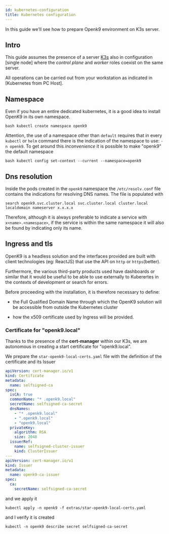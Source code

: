 ```yaml
---
id: kubernetes-configuration
title: Kubernetes configuration
---
```


In this guide we'll see how to prepare Openk9 environment on K3s server.

## Intro

This guide assumes the presence of a server [K3s](https://k3s.io/) also in configuration
[single node] where the *control plane* and *worker* roles coexist on the same server.

All operations can be carried out from your workstation as indicated in [Kubernetes from PC Host].

## Namespace

Even if you have an entire dedicated kubernetes, it is a good idea to install OpenK9 in its own namespace.

``bash
kubectl create namespace openk9
``

Attention, the use of a namespace other than `default` requires that in every `kubectl` or `helm` command
there is the indication of the namespace to use: `-n openk9`.
To get around this *inconvenience* it is possible to make "openk9" the default namespace

``bash
kubectl config set-context --current --namespace=openk9
``

## Dns resolution

Inside the pods created in the `openk9` namespace the `/etc/resolv.conf` file contains the indications for resolving DNS names.
The file is populated with

``
search openk9.svc.cluster.local svc.cluster.local cluster.local localdomain
nameserver x.x.x.x
``

Therefore, although it is always preferable to indicate a service with ``x<name>.<namespace>``,
if the service is within the same namespace it will also be found by indicating only its name.


## Ingress and tls

OpenK9 is a headless solution and the interfaces provided are built with client technologies (eg: ReactJS) that use the
API on `http` or `https`(better).

Furthermore, the various third-party products used have dashboards or similar that it would be useful to be able to use
externally to Kuberertes in the contexts of development or search for errors.

Before proceeding with the installation, it is therefore necessary to define:

* the Full Qualified Domain Name through which the OpenK9 solution will be accessible from outside the Kubernetes cluster

* how the x509 certificate used by Ingress will be provided.


### Certificate for "openk9.local"

Thanks to the presence of the **cert-manager** within our K3s, we are autonomous in creating a start certificate for "openk9.local".

We prepare the `star-openk9-local-certs.yaml` file with the definition of the certificate and its Issuer

```yaml
apiVersion: cert-manager.io/v1
kind: Certificate
metadata:
  name: selfsigned-ca
spec:
  isCA: true
  commonName: "* .openk9.local"
  secretName: selfsigned-ca-secret
  dnsNames:
    - "* .openk9.local"
    - ".openk9.local"
    - "openk9.local"
  privateKey:
    algorithm: RSA
    size: 2048
  issuerRef:
    name: selfsigned-cluster-issuer
    kind: ClusterIssuer
---
apiVersion: cert-manager.io/v1
kind: Issuer
metadata:
  name: openk9-ca-issuer
spec:
  ca:
    secretName: selfsigned-ca-secret
```

and we apply it

``
kubectl apply -n openk9 -f extras/star-openk9-local-certs.yaml
``

and I verify it is created

``
kubectl -n openk9 describe secret selfsigned-ca-secret
``
